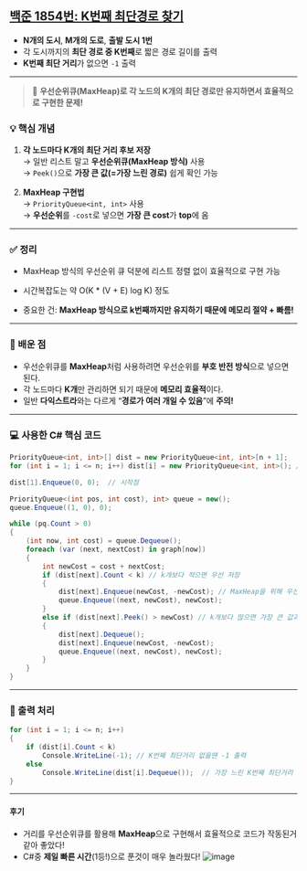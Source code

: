 ## [백준 1854번: K번째 최단경로 찾기 ](https://github.com/Syldris/Baekjoon-Study/tree/main/C%23/%EB%B0%B1%EC%A4%80/Platinum/1854.%E2%80%85K%EB%B2%88%EC%A7%B8%E2%80%85%EC%B5%9C%EB%8B%A8%EA%B2%BD%EB%A1%9C%E2%80%85%EC%B0%BE%EA%B8%B0)

- **N개의 도시**, **M개의 도로**, **출발 도시 1번**
- 각 도시까지의 **최단 경로 중 K번째**로 짧은 경로 길이를 출력
- **K번째 최단 거리**가 없으면 `-1` 출력

---
>📌 **우선순위큐(MaxHeap)로 각 노드의 K개의 최단 경로만 유지하면서 효율적으로 구현한 문제!**
### 💡 핵심 개념

1. **각 노드마다 K개의 최단 거리 후보 저장**  
   → 일반 리스트 말고 **우선순위큐(MaxHeap 방식)** 사용  
   → `Peek()`으로 **가장 큰 값(=가장 느린 경로)** 쉽게 확인 가능  

2. **MaxHeap 구현법**  
   → `PriorityQueue<int, int>` 사용  
   → **우선순위**를 `-cost`로 넣으면 **가장 큰 cost**가 **top**에 옴

---
### ✅ 정리
- MaxHeap 방식의 우선순위 큐 덕분에 리스트 정렬 없이 효율적으로 구현 가능

- 시간복잡도는 약 O(K * (V + E) log K) 정도

- 중요한 건: **MaxHeap 방식으로 k번째까지만 유지하기 때문에 메모리 절약 + 빠름!**

---
### 🧠 배운 점
- 우선순위큐를 **MaxHeap**처럼 사용하려면 우선순위를 **부호 반전 방식**으로 넣으면 된다.
- 각 노드마다 **K개**만 관리하면 되기 때문에 **메모리 효율적**이다.
- 일반 **다익스트라**와는 다르게 “**경로가 여러 개일 수 있음**”에 **주의!**
---
### 💻 사용한 C# 핵심 코드

```csharp
PriorityQueue<int, int>[] dist = new PriorityQueue<int, int>[n + 1];
for (int i = 1; i <= n; i++) dist[i] = new PriorityQueue<int, int>(); // MaxHeap방식 

dist[1].Enqueue(0, 0);  // 시작점

PriorityQueue<(int pos, int cost), int> queue = new();
queue.Enqueue((1, 0), 0);

while (pq.Count > 0)
{
    (int now, int cost) = queue.Dequeue();
    foreach (var (next, nextCost) in graph[now])
    {
        int newCost = cost + nextCost;
        if (dist[next].Count < k) // k개보다 적으면 우선 저장
        {
            dist[next].Enqueue(newCost, -newCost); // MaxHeap을 위해 우선순위를 -로 적용
            queue.Enqueue((next, newCost), newCost);
        }
        else if (dist[next].Peek() > newCost) // k개보다 많으면 가장 큰 값과 비교후 큰 값 제거
        {
            dist[next].Dequeue();
            dist[next].Enqueue(newCost, -newCost);
            queue.Enqueue((next, newCost), newCost);
        }
    }
}
```
---
### 📌 출력 처리
```csharp
for (int i = 1; i <= n; i++)
{
    if (dist[i].Count < k)
        Console.WriteLine(-1); // K번째 최단거리 없을땐 -1 출력
    else
        Console.WriteLine(dist[i].Dequeue());  // 가장 느린 K번째 최단거리
}
```
---
#### 후기
- 거리를 우선순위큐를 활용해 **MaxHeap**으로 구현해서 효율적으로 코드가 작동된거같아 좋았다!
- C#중 **제일 빠른 시간**(1등!)으로 푼것이 매우 놀라웠다!
![image](https://github.com/user-attachments/assets/76b53f89-264a-482a-a266-ce4ef6dfe29a)
